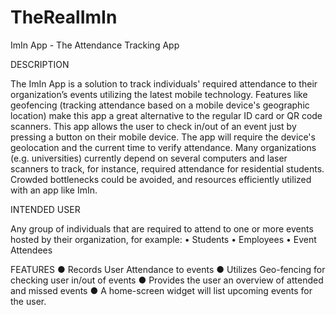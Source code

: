 # TheRealImIn
ImIn App - The Attendance Tracking App

DESCRIPTION

The ImIn App is a solution to track individuals' required attendance to their organization’s events utilizing the latest mobile technology. Features like geofencing (tracking attendance based on a mobile device's geographic location) make this app a great alternative to the regular ID card or QR code scanners. This app allows the user to check in/out of an event just by pressing a button on their mobile device. The app will require the device's geolocation and the current time to verify attendance. Many organizations (e.g. universities) currently depend on several computers and laser scanners to track, for instance, required attendance for residential students. Crowded bottlenecks could be avoided, and resources efficiently utilized with an app like ImIn.

INTENDED USER

Any group of individuals that are required to attend to one or more events hosted by their organization, for example:
• Students
• Employees
• Event Attendees

FEATURES
● Records User Attendance to events
● Utilizes Geo-fencing for checking user in/out of events
● Provides the user an overview of attended and missed events
● A home-screen widget will list upcoming events for the user.
